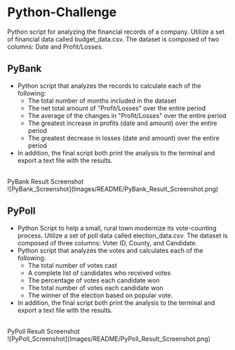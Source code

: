 # Python-Challenge
Python script for analyzing the financial records of a company. Utilize a set of financial data called budget_data.csv. The dataset is composed of two columns: Date and Profit/Losses. 

## PyBank
- Python script that analyzes the records to calculate each of the following:
  * The total number of months included in the dataset
  * The net total amount of "Profit/Losses" over the entire period
  * The average of the changes in "Profit/Losses" over the entire period
  * The greatest increase in profits (date and amount) over the entire period
  * The greatest decrease in losses (date and amount) over the entire period
- In addition, the final script both print the analysis to the terminal and export a text file with the results.
<br>
PyBank Result Screenshot<br>
![PyBank_Screenshot](Images/README/PyBank_Result_Screenshot.png)

## PyPoll
- Python Script to help a small, rural town modernize its vote-counting process. Utilize a set of poll data called election_data.csv. The dataset is composed of three columns: Voter ID, County, and Candidate. 
- Python script that analyzes the votes and calculates each of the following:
  * The total number of votes cast
  * A complete list of candidates who received votes
  * The percentage of votes each candidate won
  * The total number of votes each candidate won
  * The winner of the election based on popular vote.
- In addition, the final script both print the analysis to the terminal and export a text file with the results.
<br>
PyPoll Result Screenshot<br>
![PyPoll_Screenshot](Images/README/PyPoll_Result_Screenshot.png)

